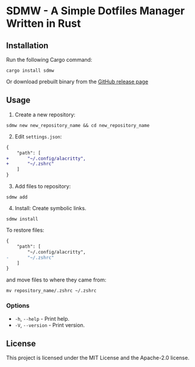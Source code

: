 # SDMW - A Simple Dotfiles Manager Written in Rust

## Installation
Run the following Cargo command:
```
cargo install sdmw
```
Or download prebuilt binary from the [GitHub release page](https://github.com/p1486/sdmw/releases)

## Usage

01. Create a new repository:
```
sdmw new new_repository_name && cd new_repository_name
```

02. Edit `settings.json`:
```diff
{
    "path": [
+       "~/.config/alacritty",
+       "~/.zshrc"
    ]
}
```

03. Add files to repository:
```
sdmw add
```

04. Install:
Create symbolic links.
```
sdmw install
```

To restore files:
```diff
{
    "path": [
        "~/.config/alacritty",
-       "~/.zshrc"
    ]
}
```
and move files to where they came from:
```
mv repository_name/.zshrc ~/.zshrc
```

### Options
- `-h`, `--help` - Print help.
- `-V`, `--version` - Print version.

## License
This project is licensed under the MIT License and the Apache-2.0 license.
